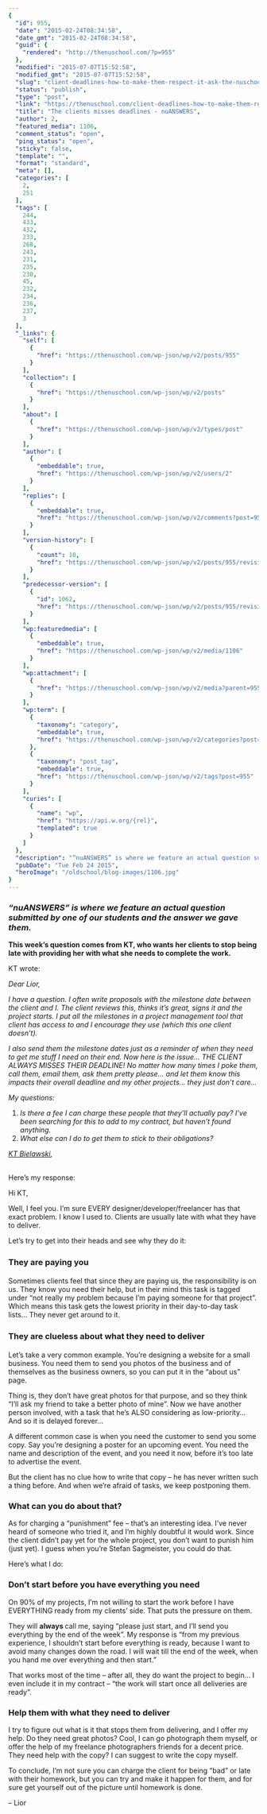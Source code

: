 ```yaml
---
{
  "id": 955,
  "date": "2015-02-24T08:34:58",
  "date_gmt": "2015-02-24T08:34:58",
  "guid": {
    "rendered": "http://thenuschool.com/?p=955"
  },
  "modified": "2015-07-07T15:52:58",
  "modified_gmt": "2015-07-07T15:52:58",
  "slug": "client-deadlines-how-to-make-them-respect-it-ask-the-nuschool",
  "status": "publish",
  "type": "post",
  "link": "https://thenuschool.com/client-deadlines-how-to-make-them-respect-it-ask-the-nuschool/",
  "title": "The clients misses deadlines - nuANSWERS",
  "author": 2,
  "featured_media": 1106,
  "comment_status": "open",
  "ping_status": "open",
  "sticky": false,
  "template": "",
  "format": "standard",
  "meta": [],
  "categories": [
    2,
    251
  ],
  "tags": [
    244,
    433,
    432,
    233,
    268,
    243,
    231,
    235,
    230,
    45,
    232,
    234,
    236,
    237,
    3
  ],
  "_links": {
    "self": [
      {
        "href": "https://thenuschool.com/wp-json/wp/v2/posts/955"
      }
    ],
    "collection": [
      {
        "href": "https://thenuschool.com/wp-json/wp/v2/posts"
      }
    ],
    "about": [
      {
        "href": "https://thenuschool.com/wp-json/wp/v2/types/post"
      }
    ],
    "author": [
      {
        "embeddable": true,
        "href": "https://thenuschool.com/wp-json/wp/v2/users/2"
      }
    ],
    "replies": [
      {
        "embeddable": true,
        "href": "https://thenuschool.com/wp-json/wp/v2/comments?post=955"
      }
    ],
    "version-history": [
      {
        "count": 10,
        "href": "https://thenuschool.com/wp-json/wp/v2/posts/955/revisions"
      }
    ],
    "predecessor-version": [
      {
        "id": 1062,
        "href": "https://thenuschool.com/wp-json/wp/v2/posts/955/revisions/1062"
      }
    ],
    "wp:featuredmedia": [
      {
        "embeddable": true,
        "href": "https://thenuschool.com/wp-json/wp/v2/media/1106"
      }
    ],
    "wp:attachment": [
      {
        "href": "https://thenuschool.com/wp-json/wp/v2/media?parent=955"
      }
    ],
    "wp:term": [
      {
        "taxonomy": "category",
        "embeddable": true,
        "href": "https://thenuschool.com/wp-json/wp/v2/categories?post=955"
      },
      {
        "taxonomy": "post_tag",
        "embeddable": true,
        "href": "https://thenuschool.com/wp-json/wp/v2/tags?post=955"
      }
    ],
    "curies": [
      {
        "name": "wp",
        "href": "https://api.w.org/{rel}",
        "templated": true
      }
    ]
  },
  "description": "“nuANSWERS” is where we feature an actual question submitted by one of our students and the answer we gave them. This week’s question comes from KT, who wants her clients to stop being late with providing her with what she needs to complete the work. KT wrote: Dear Lior, I have a question. I often write [&hellip;]",
  "pubDate": "Tue Feb 24 2015",
  "heroImage": "/oldschool/blog-images/1106.jpg"
}
---
```


<h3><em>“nuANSWERS” is where we feature an actual question submitted by one of our students and the answer we gave them.</em></h3>
<p><strong>This week’s question comes from KT, who wants her clients to stop being late with providing her with what she needs to complete the work.</strong></p>
<p>KT wrote:</p>
<p><i>Dear Lior,</i></p>
<p><i>I have a question. I often write proposals with the milestone date between the client and I. The client reviews this, thinks it’s great, signs it and the project starts. I put all the milestones in a project management tool that client has access to and I encourage they use (which this one client doesn’t). </i></p>
<p><i>I also send them the milestone dates just as a reminder of when they need to get me stuff I need on their end. Now here is the issue… THE CLIENT ALWAYS MISSES THEIR DEADLINE! No matter how many times I poke them, call them, email them, ask them pretty please… and let them know this impacts their overall deadline and my other projects… they just don’t care&#8230;</i></p>
<p><i>My questions:</i></p>
<ol>
<li><i> Is there a fee I can charge these people that they’ll actually pay? I’ve been searching for this to add to my contract, but haven’t found anything.</i></li>
<li><i> What else can I do to get them to stick to their obligations?</i></li>
</ol>
<p><i><a href="http://www.fantabulous-design.com" target="_blank">KT Bielawski</a>,<br />
</i><strong><strong> </strong></strong></p>
<p>Here’s my response:</p>
<p>Hi KT,</p>
<p>Well, I feel you. I&#8217;m sure EVERY designer/developer/freelancer has that exact problem. I know I used to. Clients are usually late with what they have to deliver.</p>
<p>Let&#8217;s try to get into their heads and see why they do it:</p>
<h3><b style="line-height: 1.5;">They are paying you</b></h3>
<p>Sometimes clients feel that since they are paying us, the responsibility is on us. They know you need their help, but in their mind this task is tagged under &#8220;not really my problem because I&#8217;m paying someone for that project&#8221;. Which means this task gets the lowest priority in their day-to-day task lists&#8230; They never get around to it.</p>
<h3><b style="line-height: 1.5;">They are clueless about what they need to deliver</b></h3>
<p>Let&#8217;s take a very common example. You&#8217;re designing a website for a small business. You need them to send you photos of the business and of themselves as the business owners, so you can put it in the “about us” page.</p>
<p>Thing is, they don&#8217;t have great photos for that purpose, and so they think &#8220;I&#8217;ll ask my friend to take a better photo of mine&#8221;. Now we have another person involved, with a task that he&#8217;s ALSO considering as low-priority&#8230; And so it is delayed forever&#8230;</p>
<p>A different common case is when you need the customer to send you some copy. Say you&#8217;re designing a poster for an upcoming event. You need the name and description of the event, and you need it now, before it&#8217;s too late to advertise the event.</p>
<p>But the client has no clue how to write that copy &#8211; he has never written such a thing before. And when we&#8217;re afraid of tasks, we keep postponing them.</p>
<h3><b>What can you do about that?</b></h3>
<p>As for charging a &#8220;punishment&#8221; fee &#8211; that&#8217;s an interesting idea. I&#8217;ve never heard of someone who tried it, and I&#8217;m highly doubtful it would work. Since the client didn&#8217;t pay yet for the whole project, you don&#8217;t want to punish him (just yet). I guess when you’re Stefan Sagmeister, you could do that.</p>
<p>Here&#8217;s what I do:</p>
<h3>Don&#8217;t start before you have everything you need</h3>
<p>On 90% of my projects, I&#8217;m not willing to start the work before I have EVERYTHING ready from my clients&#8217; side. That puts the pressure on them.</p>
<p>They will <b>always </b>call me, saying &#8220;please just start, and I&#8217;ll send you everything by the end of the week&#8221;. My response is &#8220;from my previous experience, I shouldn&#8217;t start before everything is ready, because I want to avoid many changes down the road. I will wait till the end of the week, when you hand me over everything and then start.&#8221;</p>
<p>That works most of the time &#8211; after all, they do want the project to begin&#8230; I even include it in my contract &#8211; &#8220;the work will start once all deliveries are ready&#8221;.</p>
<h3>Help them with what they need to deliver</h3>
<p>I try to figure out what is it that stops them from delivering, and I offer my help. Do they need great photos? Cool, I can go photograph them myself, or offer the help of my freelance photographers friends for a decent price. They need help with the copy? I can suggest to write the copy myself.</p>
<p>To conclude, I’m not sure you can charge the client for being “bad” or late with their homework, but you can try and make it happen for them, and for sure get yourself out of the picture until homework is done.</p>
<p>&#8211; Lior</p>